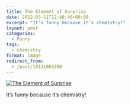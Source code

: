 ```yaml
---
title: The Element of Surprise
date: 2012-03-11T12:48:46+00:00
excerpt: "It’s funny because it’s chemistry!"
layout: post
categories:
  - Funny
tags:
  - chemistry
format: image
redirect_from:
  - /post/19131063390
---
```

<a href="https://lh5.googleusercontent.com/-Uj8LjojrlEk/TqRjUkTCFMI/AAAAAAAABy0/egmHSqXUaac/430877147.jpg" rel="attachment wp-att-110"><img class="alignnone size-full wp-image-110" src="https://dv8b8dkxht4vb.cloudfront.net/img/tumblr_m0qgikUdpg1qz9bu3o1_400.jpg" alt="The Element of Surprise" srcset="https://dv8b8dkxht4vb.cloudfront.net/img/tumblr_m0qgikUdpg1qz9bu3o1_400.jpg 340w, https://dv8b8dkxht4vb.cloudfront.net/img/tumblr_m0qgikUdpg1qz9bu3o1_400-150x150.jpg 150w, https://dv8b8dkxht4vb.cloudfront.net/img/tumblr_m0qgikUdpg1qz9bu3o1_400-300x300.jpg 300w" sizes="(max-width: 340px) 100vw, 340px" /></a>

It’s funny because it’s chemistry!